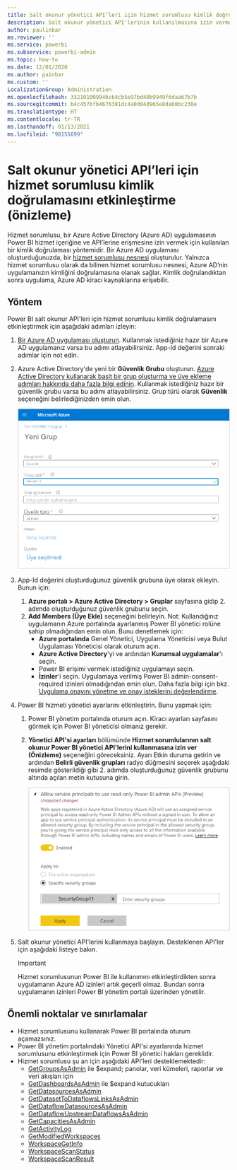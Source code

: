 ```yaml
---
title: Salt okunur yönetici API’leri için hizmet sorumlusu kimlik doğrulamasını etkinleştirme (önizleme)
description: Salt okunur yönetici API'lerinin kullanılmasına izin vermek için hizmet sorumlusu kimlik doğrulamasını nasıl etkinleştirebileceğinizi öğrenin.
author: paulinbar
ms.reviewer: ''
ms.service: powerbi
ms.subservice: powerbi-admin
ms.topic: how-to
ms.date: 12/01/2020
ms.author: painbar
ms.custom: ''
LocalizationGroup: Administration
ms.openlocfilehash: 332101009946c64cb5e97bd40b9949f6daa67b7b
ms.sourcegitcommit: b4c457bfb4676381dc4a0d04d965e8dab0bc230e
ms.translationtype: HT
ms.contentlocale: tr-TR
ms.lasthandoff: 01/13/2021
ms.locfileid: "98155699"
---
```

# <a name="enable-service-principal-authentication-for-read-only-admin-apis-preview"></a>Salt okunur yönetici API’leri için hizmet sorumlusu kimlik doğrulamasını etkinleştirme (önizleme)

Hizmet sorumlusu, bir Azure Active Directory (Azure AD) uygulamasının Power BI hizmet içeriğine ve API’lerine erişmesine izin vermek için kullanılan bir kimlik doğrulaması yöntemidir.
Bir Azure AD uygulaması oluşturduğunuzda, bir [hizmet sorumlusu nesnesi](https://docs.microsoft.com/azure/active-directory/develop/app-objects-and-service-principals#service-principal-object) oluşturulur. Yalnızca hizmet sorumlusu olarak da bilinen hizmet sorumlusu nesnesi, Azure AD’nin uygulamanızın kimliğini doğrulamasına olanak sağlar. Kimlik doğrulandıktan sonra uygulama, Azure AD kiracı kaynaklarına erişebilir.

## <a name="method"></a>Yöntem

Power BI salt okunur API'leri için hizmet sorumlusu kimlik doğrulamasını etkinleştirmek için aşağıdaki adımları izleyin:

1. [Bir Azure AD uygulaması oluşturun](https://docs.microsoft.com/azure/active-directory/develop/howto-create-service-principal-portal). Kullanmak istediğiniz hazır bir Azure AD uygulamanız varsa bu adımı atlayabilirsiniz. App-Id değerini sonraki adımlar için not edin. 
2. Azure Active Directory'de yeni bir **Güvenlik Grubu** oluşturun. [Azure Active Directory kullanarak basit bir grup oluşturma ve üye ekleme adımları hakkında daha fazla bilgi edinin](https://docs.microsoft.com/azure/active-directory/fundamentals/active-directory-groups-create-azure-portal). Kullanmak istediğiniz hazır bir güvenlik grubu varsa bu adımı atlayabilirsiniz.
    Grup türü olarak **Güvenlik** seçeneğini belirlediğinizden emin olun.

    ![Azure portalındaki yeni grup oluşturma iletişim kutusunun ekran görüntüsü.](media/read-only-apis-service-principal-auth/azure-portal-new-group-dialog.png)

3. App-Id değerini oluşturduğunuz güvenlik grubuna üye olarak ekleyin. Bunun için:
    1. **Azure portalı > Azure Active Directory > Gruplar** sayfasına gidip 2. adımda oluşturduğunuz güvenlik grubunu seçin.
    1. **Add Members (Üye Ekle)** seçeneğini belirleyin.
    Not: Kullandığınız uygulamanın Azure portalında ayarlanmış Power BI yönetici rolüne sahip olmadığından emin olun. Bunu denetlemek için: 
       * **Azure portalında** Genel Yönetici, Uygulama Yöneticisi veya Bulut Uygulaması Yöneticisi olarak oturum açın. 
        * **Azure Active Directory**'yi ve ardından **Kurumsal uygulamalar**'ı seçin. 
        * Power BI erişimi vermek istediğiniz uygulamayı seçin. 
        * **İzinler**'i seçin. Uygulamaya verilmiş Power BI admin-consent-required izinleri olmadığından emin olun. Daha fazla bilgi için bkz. [Uygulama onayını yönetme ve onay isteklerini değerlendirme](https://docs.microsoft.com/azure/active-directory/manage-apps/manage-consent-requests). 
4. Power BI hizmeti yönetici ayarlarını etkinleştirin. Bunu yapmak için:
    1. Power BI yönetim portalında oturum açın. Kiracı ayarları sayfasını görmek için Power BI yöneticisi olmanız gerekir.
    1. **Yönetici API'si ayarları** bölümünde **Hizmet sorumlularının salt okunur Power BI yönetici API'lerini kullanmasına izin ver (Önizleme)** seçeneğini göreceksiniz. Ayarı Etkin duruma getirin ve ardından **Belirli güvenlik grupları** radyo düğmesini seçerek aşağıdaki resimde gösterildiği gibi 2. adımda oluşturduğunuz güvenlik grubunu altında açılan metin kutusuna girin.

        ![Hizmet sorumlusu kiracı ayarının ekran görüntüsü.](media/read-only-apis-service-principal-auth/allow-service-principals-tenant-setting.png)

 5. Salt okunur yönetici API'lerini kullanmaya başlayın. Desteklenen API'ler için aşağıdaki listeye bakın.

    >[!IMPORTANT]
    >Hizmet sorumlusunun Power BI ile kullanımını etkinleştirdikten sonra uygulamanın Azure AD izinleri artık geçerli olmaz. Bundan sonra uygulamanın izinleri Power BI yönetim portalı üzerinden yönetilir.

## <a name="considerations-and-limitations"></a>Önemli noktalar ve sınırlamalar
* Hizmet sorumlusunu kullanarak Power BI portalında oturum açamazsınız.
* Power BI yönetim portalındaki Yönetici API'si ayarlarında hizmet sorumlusunu etkinleştirmek için Power BI yönetici hakları gereklidir.
* Hizmet sorumlusu şu an için aşağıdaki API'leri desteklemektedir:
    * [GetGroupsAsAdmin](https://docs.microsoft.com/rest/api/power-bi/admin/groups_getgroupsasadmin) ile $expand; panolar, veri kümeleri, raporlar ve veri akışları için 
    * [GetDashboardsAsAdmin](https://docs.microsoft.com/rest/api/power-bi/admin/dashboards_getdashboardsasadmin) ile $expand kutucukları
    * [GetDatasourcesAsAdmin](https://docs.microsoft.com/rest/api/power-bi/admin/datasets_getdatasourcesasadmin) 
    * [GetDatasetToDataflowsLinksAsAdmin](https://docs.microsoft.com/rest/api/power-bi/admin/datasets_getdatasettodataflowslinksingroupasadmin)
    * [GetDataflowDatasourcesAsAdmin](https://docs.microsoft.com/rest/api/power-bi/admin/dataflows_getdataflowdatasourcesasadmin) 
    * [GetDataflowUpstreamDataflowsAsAdmin](https://docs.microsoft.com/rest/api/power-bi/admin/dataflows_getupstreamdataflowsingroupasadmin) 
    * [GetCapacitiesAsAdmin](https://docs.microsoft.com/rest/api/power-bi/admin/getcapacitiesasadmin)
    * [GetActivityLog](https://docs.microsoft.com/rest/api/power-bi/admin/getactivityevents)
    * [GetModifiedWorkspaces](https://docs.microsoft.com/rest/api/power-bi/admin/workspaceinfo_getmodifiedworkspaces)
    * [WorkspaceGetInfo](https://docs.microsoft.com/rest/api/power-bi/admin/workspaceinfo_postworkspaceinfo)
    * [WorkspaceScanStatus](https://docs.microsoft.com/rest/api/power-bi/admin/workspaceinfo_getscanstatus)
    * [WorkspaceScanResult](https://docs.microsoft.com/rest/api/power-bi/admin/workspaceinfo_getscanresult)
